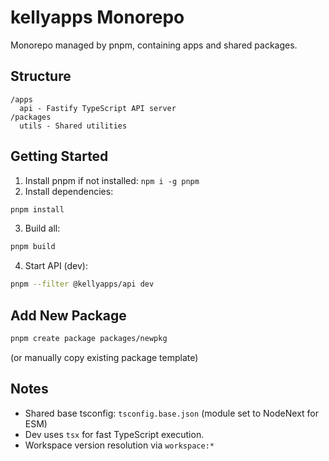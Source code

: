 # kellyapps Monorepo

Monorepo managed by pnpm, containing apps and shared packages.

## Structure
```
/apps
  api - Fastify TypeScript API server
/packages
  utils - Shared utilities
```

## Getting Started
1. Install pnpm if not installed: `npm i -g pnpm`
2. Install dependencies:
```bash
pnpm install
```
3. Build all:
```bash
pnpm build
```
4. Start API (dev):
```bash
pnpm --filter @kellyapps/api dev
```

## Add New Package
```bash
pnpm create package packages/newpkg
```
(or manually copy existing package template)

## Notes
- Shared base tsconfig: `tsconfig.base.json` (module set to NodeNext for ESM)
- Dev uses `tsx` for fast TypeScript execution.
- Workspace version resolution via `workspace:*`
